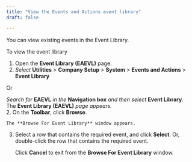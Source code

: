 ```yaml
---
title: "View the Events and Actions event library"
draft: false

---
```


You can view existing events in the Event Library.

To view the event library

1.  Open the **Event Library (EAEVL)** page.
2.  *Select* **Utilities** > **Company Setup** > **System** > **Events and Actions** > **Event Library**

Or

*Search for* **EAEVL** *in the* **Navigation box** *and then select* **Event Library**. <br>The **Event Library (EAEVL)** *page appears.*<br>
2.  On the **Toolbar**, click **Browse**.

    The **Browse For Event Library** window appears.

3.  Select a row that contains the required event, and click **Select**. Or, double-click the row that contains the required event.

    Click **Cancel** to exit from the **Browse For Event Library** window.